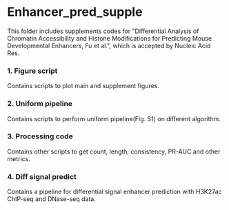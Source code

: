 # Enhancer_pred_supple
This folder includes supplements codes for "Differential Analysis of Chromatin Accessibility and Histone Modifications for Predicting Mouse Developmental Enhancers, Fu et al.", which is accepted by Nucleic Acid Res.

### 1. Figure script
Contains scripts to plot main and supplement figures.

### 2. Uniform pipeline
Contains scripts to perform uniform pipeline(Fig. S1) on different algorithm.

### 3. Processing code
Contains other scripts to get count, length, consistency, PR-AUC and other metrics.

### 4. Diff signal predict
Contains a pipeline for differential signal enhancer prediction with H3K27ac ChIP-seq and DNase-seq data.
